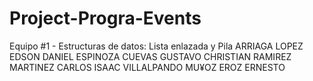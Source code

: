 # Project-Progra-Events
Equipo #1 - Estructuras de datos:  Lista enlazada y Pila
ARRIAGA LOPEZ EDSON DANIEL
ESPINOZA CUEVAS GUSTAVO CHRISTIAN
RAMIREZ MARTINEZ CARLOS ISAAC
VILLALPANDO MU¥OZ EROZ ERNESTO
